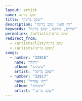 ```yaml
---
layout: artist
name: יעקב ברינה
title: "יעקב ברינה"
description: "דף האמן יעקב ברינה"
keywords: "שירים, מוזיקה, יעקב ברינה"
permalink: /artists/יעקב-ברינה
redirect_from:
  - /artists/list/יעקב ברינה
  - /artists/יעקב-ברינה/
songs:
  - number: "32816"
    name: "והיה"
    album: "סינגלים"
    artist: "יעקב ברינה"
  - number: "32817"
    name: "רוני עקרה"
    album: "סינגלים"
    artist: "יעקב ברינה"
---
```

